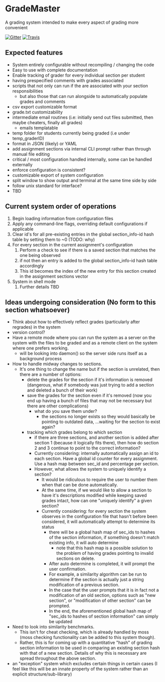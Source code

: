 # GradeMaster

A grading system intended to make every aspect of grading more convenient

[![Gitter](https://img.shields.io/gitter/room/GradeMaster/Lobby.js.svg)](https://gitter.im/GradeMaster/Lobby)
[![Travis](https://img.shields.io/travis/legendddhgf/GradeMaster.svg)](https://travis-ci.org/legendddhgf/GradeMaster)

## Expected features
* System entirely configurable without recompiling / changing the code
* Easy to use with complete documentation
* Enable tracking of grader for every individual section per student
* having prespecified comments with grades associated
* scripts that not only can run if the are associated with your section responsibilities
    * but also those that can run alongside to automatically populate grades and comments
* csv export customizable format
* grade.txt customizability
* intermediate email routines (i.e: initially send out files submitted, then maybe cheaters, finally all grades)
    * emails templatable
* temp folder for students currently being graded (i.e under temp_graderID)
* format in JSON (likely) or YAML
* add assignment sections via internal CLI prompt rather than through manual file editing
* critical / most configuration handled internally, some can be handled externally
* enforce configuration is consistent?
* customizable export of system configuration
* split window to show output and terminal at the same time side by side
* follow unix standard for interface?
* TBD

## Current system order of operations
1. Begin loading information from configuration files
1. Apply any command-line flags, overriding default configurations if applicable
1. Clear id's for all pre-existing entries in the global section_info-id hash table by setting them to ~0 (TODO: why)
1. For every section in the current assignment's configuration
    1. Perform a check to see if there is a saved section that matches the one being observed
    1. if not then an entry is added to the global section_info-id hash table accordingly
    1. This id becomes the index of the new entry for this section created in the assignment sections vector
1. System in shell mode
    1. Further details TBD

## Ideas undergoing consideration (No form to this section whatsoever)
* Think about how to effectively reflect grades (particularly after regrades) in the system
* version control?
* Have a remote mode where you can run the system as a server on the system with the files to be graded
and as a remote client on the system where one prefers working.
    * will be looking into daemon() so the server side runs itself as a background process
* How to handle midway changes to sections.
    * It's one thing to change the name but if the section is unrelated, then there are a number of options:
        * delete the grades for the section if it's information is removed (dangerous, what if somebody was just trying to add a section and deleted a bunch of their work)
        * save the grades for the section even if it's removed (now you end up having a bunch of files that may not be necessary but there are other complications)
            * what do you save them under?
                * the sections no longer exists so they would basically be pointing to outdated data, ...waiting for the section to exist again?
        * tracking which grades belong to which section
            * if there are three sections, and another section is added after section 1 (because it logically fits there), then how do section 2 and 3 continue to point to the correct information?
            * Currently considering: internally automatically assign an id to each section. Have a global id counter for every assignment. Use a hash map between sec_id and percentage per section.
            * However, what allows the system to uniquely identify a section?
                * It would be ridiculous to require the user to number them when that can be done automatically.
                * At the same time, if we would like to allow a section to have it's descriptions modified while keeping saved grades intact, how can one "uniquely identify" a given section?
                * Currently considering: for every section the system observes in the configuration file that hasn't before been considered, it will automatically attempt to determine its status
                    * there will be a global hash map of sec_ids to hashes of the section information, if something doesn't match existing info, it will auto determine
                        * note that this hash map is a possible solution to the problem of having grades pointing to invalid sections on delete.
                    * After auto determine is completed, it will prompt the user confirmation.
                    * For example, a similarity algorithm can be run to determine if the section is actually just a string modification of a previous section.
                    * In the case that the user prompts that it is in fact not a modification of an old section, options such as "new section", or "modification of other section" can be prompted.
                    * In the end, the aforementioned global hash map of "sec_ids to hashes of section information" can simply be updated
* Need to look into similarity benchmarks.
    * This isn't for cheat checking, which is already handled by moss (moss checking functionality can be added to this system though).
    * Rather, this is for coming up with a quantitative "hash" of grading section information to be used in comparing an existing section hash with that of a new section. Details of why this is necessary are spread throughout the above section.
* an "exception" system which excludes certain things in certain cases (I feel like this will be an innate property of the system rather than an explicit structure/sub-library)
